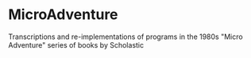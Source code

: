 # MicroAdventure
Transcriptions and re-implementations of programs in the 1980s "Micro Adventure" series of books by Scholastic
